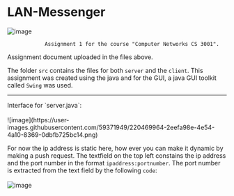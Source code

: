 # LAN-Messenger
![image](https://user-images.githubusercontent.com/59371949/220443578-0d324f76-dd0e-490f-80eb-7cf22cfeb256.png)

                Assignment 1 for the course "Computer Networks CS 3001".
Assignment document uploaded in the files above.

The folder `src` contains the files for both `server` and the `client`.
This assignment was created using the java and for the GUI, a java GUI toolkit called `Swing` was used.

<hr>
Interface for `server.java`:<br><br>
     ![image](https://user-images.githubusercontent.com/59371949/220469964-2eefa98e-4e54-4a10-8369-0dbfb725bc14.png)

For now the ip address is static here, how ever you can make it dynamic by making a push request.
The textfield on the top left constains the ip address and the port number in the format `ipaddress:portnumber`. The port number is extracted from the text field by the following `code`:<br><br>
      ![image](https://user-images.githubusercontent.com/59371949/220646205-5b33109f-0555-4c72-8765-216193dc11b5.png)

